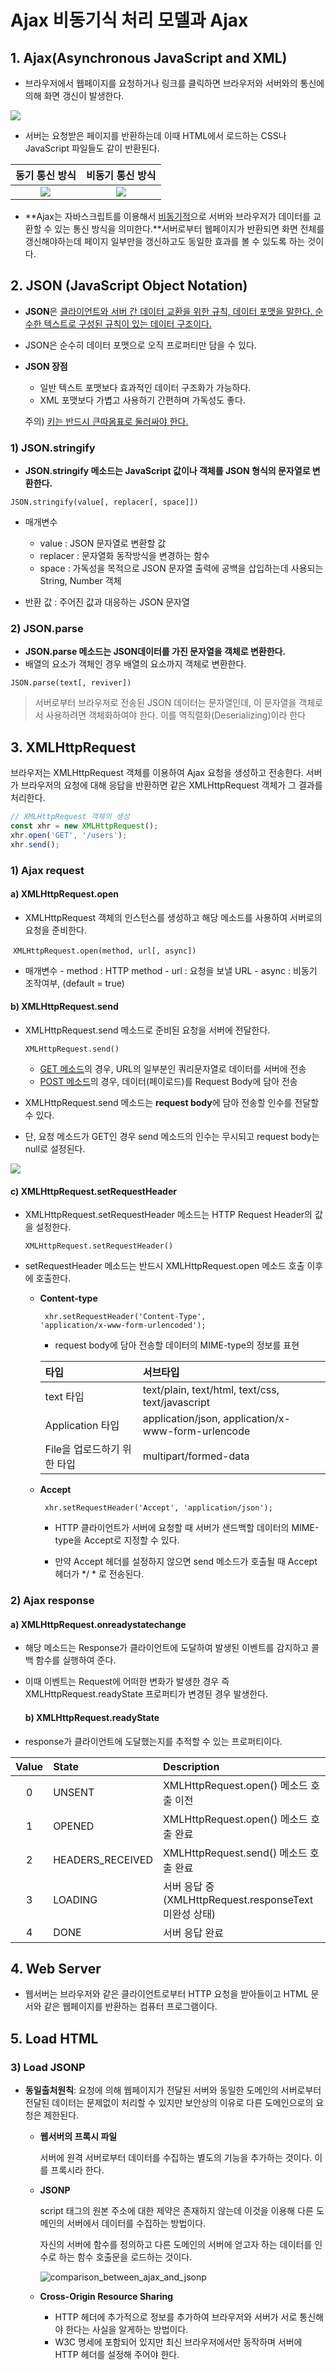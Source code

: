# Ajax 비동기식 처리 모델과 Ajax



## 1. Ajax(Asynchronous JavaScript and XML)

- 브라우저에서 웹페이지를 요청하거나 링크를 클릭하면 브라우저와 서버와의 통신에 의해 화면 갱신이 발생한다.

![](https://poiemaweb.com/img/req_res.png)

- 서버는 요청받은 페이지를 반환하는데 이때 HTML에서 로드하는 CSS나 JavaScript 파일들도 같이 반환된다.



|                        동기 통신 방식                        |                     비동기 통신 방식                      |
| :----------------------------------------------------------: | :-------------------------------------------------------: |
| ![](https://poiemaweb.com/img/traditional-webpage-lifecycle.png) | ![](https://poiemaweb.com/img/ajax-webpage-lifecycle.png) |

- **Ajax는 자바스크립트를 이용해서 <u>비동기적</u>으로 서버와 브라우저가 데이터를 교환할 수 있는 통신 방식을 의미한다.**서버로부터 웹페이지가 반환되면 화면 전체를 갱신해야하는데 페이지 일부만을 갱신하고도 동일한 효과를 볼 수 있도록 하는 것이다.




## 2. JSON (JavaScript Object Notation)

- **JSON**은 <u>클라이언트와 서버 간 데이터 교환을 위한 규칙, 데이터 포맷을 말한다. 순수한 텍스트로 구성된 규칙이 있는 데이터 구조이다.</u>

- JSON은 순수히 데이터 포맷으로 오직 프로퍼티만 담을 수 있다.

- **JSON 장점**

  - 일반 텍스트 포맷보다 효과적인 데이터 구조화가 가능하다.
  - XML 포맷보다 가볍고 사용하기 간편하며 가독성도 좋다.

  주의)  <u>키는 반드시 큰따옴표로 둘러싸야 한다.</u>



### 1) JSON.stringify

- **JSON.stringify 메소드는 JavaScript 값이나 객체를 JSON 형식의 문자열로 변환한다.**

<code>JSON.stringify(value[, replacer[, space]])</code>

- 매개변수
  - value : JSON 문자열로 변환할 값
  - replacer : 문자열화 동작방식을 변경하는 함수
  - space : 가독성을 목적으로 JSON 문자열 출력에 공백을 삽입하는데 사용되는 String, Number 객체

- 반환 값 : 주어진 값과 대응하는 JSON 문자열



### 2) JSON.parse

- **JSON.parse 메소드는  JSON데이터를 가진 문자열을 객체로 변환한다.**
- 배열의 요소가 객체인 경우 배열의 요소까지 객체로 변환한다.

<code>JSON.parse(text[, reviver])</code>

> 서버로부터 브라우저로 전송된 JSON 데이터는 문자열인데, 이 문자열을 객체로서 사용하려면 객체화하여야 한다. 이를 역직렬화(Deserializing)이라 한다



## 3. XMLHttpRequest

브라우저는 XMLHttpRequest 객체를 이용하여 Ajax 요청을 생성하고 전송한다. 서버가 브라우저의 요청에 대해 응답을 반환하면 같은 XMLHttpRequest 객체가 그 결과를 처리한다.

```javascript
// XMLHttpRequest 객체의 생성
const xhr = new XMLHttpRequest();
xhr.open('GET', '/users');
xhr.send();
```



### 1) Ajax request

#### 	a) XMLHttpRequest.open

- XMLHttpRequest 객체의 인스턴스를 생성하고 해당 메소드를 사용하여 서버로의 요청을 준비한다.

​		<code>XMLHttpRequest.open(method, url[, async])</code>

  - 매개변수
    		- method : HTTP method
    		- url : 요청을 보낼 URL
    		- async : 비동기 조작여부, (default = true)



#### 	b) XMLHttpRequest.send

- XMLHttpRequest.send 메소드로 준비된 요청을 서버에 전달한다.

  <code>XMLHttpRequest.send()</code>

  - <u>GET 메소드</u>의 경우, URL의 일부분인 쿼리문자열로 데이터를 서버에 전송
  - <u>POST 메소드</u>의 경우, 데이터(페이로드)를 Request Body에 담아 전송

- XMLHttpRequest.send 메소드는 **request body**에 담아 전송할 인수를 전달할 수 있다. 

- 단, 요청 메소드가 GET인 경우 send 메소드의 인수는 무시되고 request body는 null로 설정된다.

![](https://poiemaweb.com/img/HTTP_request+response_message.gif)



#### 	c) XMLHttpRequest.setRequestHeader

- XMLHttpRequest.setRequestHeader 메소드는 HTTP Request Header의 값을 설정한다.

  <code>XMLHttpRequest.setRequestHeader()</code>

- setRequestHeader 메소드는 반드시 XMLHttpRequest.open 메소드 호출 이후에 호출한다.

  - **Content-type**

    <code> xhr.setRequestHeader('Content-Type', 'application/x-www-form-urlencoded'); </code>

    - request body에 담아 전송할 데이터의 MIME-type의 정보를 표현

    | 타입                        | 서브타입                                           |
    | :-------------------------- | :------------------------------------------------- |
    | text 타입                   | text/plain, text/html, text/css, text/javascript   |
    | Application 타입            | application/json, application/x-www-form-urlencode |
    | File을 업로드하기 위한 타입 | multipart/formed-data                              |

  - **Accept**

    <code> xhr.setRequestHeader('Accept', 'application/json'); </code>

    - HTTP 클라이언트가 서버에 요청할 때 서버가 샌드백할 데이터의 MIME-type을 Accept로 지정할 수 있다.

    - 만약 Accept 헤더를 설정하지 않으면 send 메소드가 호출될 때 Accept 헤더가 */ * 로 전송된다.

### 2)  Ajax response

#### 	a)  XMLHttpRequest.onreadystatechange

- 해당 메소드는 Response가 클라이언트에 도달하여 발생된 이벤트를 감지하고 콜백 함수를 실행하여 준다.

- 이때 이벤트는 Request에 어떠한 변화가 발생한 경우 즉  XMLHttpRequest.readyState 프로퍼티가 변경된 경우 발생한다.

  

  #### b)  XMLHttpRequest.readyState

- response가 클라이언트에 도달했는지를 추적할 수 있는 프로퍼티이다.

| Value | State            | Description                                           |
| :---: | :--------------- | :---------------------------------------------------- |
|   0   | UNSENT           | XMLHttpRequest.open() 메소드 호출 이전                |
|   1   | OPENED           | XMLHttpRequest.open() 메소드 호출 완료                |
|   2   | HEADERS_RECEIVED | XMLHttpRequest.send() 메소드 호출 완료                |
|   3   | LOADING          | 서버 응답 중(XMLHttpRequest.responseText 미완성 상태) |
|   4   | DONE             | 서버 응답 완료                                        |



## 4. Web Server

- 웹서버는 브라우저와 같은 클라이언트로부터 HTTP 요청을 받아들이고 HTML 문서와 같은 웹페이지를 반환하는 컴퓨터 프로그램이다.



## 5. Load HTML

### 3) Load JSONP

- **동일출처원칙**: 요청에 의해 웹페이지가 전달된 서버와 동일한 도메인의 서버로부터 전달된 데이터는 문제없이 처리할 수 있지만 보안상의 이유로 다른 도메인으로의 요청은 제한된다.

  - **웹서버의 프록시 파일**

    서버에 원격 서버로부터 데이터를 수집하는 별도의 기능을 추가하는 것이다. 이를 프록시라 한다.

  - **JSONP**

    script 태그의 원본 주소에 대한 제약은 존재하지 않는데 이것을 이용해 다른 도메인의 서버에서 데이터를 수집하는 방법이다.

    자신의 서버에 함수를 정의하고 다른 도메인의 서버에 얻고자 하는 데이터를 인수로 하는 함수 호출문을 로드하는 것이다.

    ![comparison_between_ajax_and_jsonp](https://poiemaweb.com/img/comparison_between_ajax_and_jsonp.png)

  - **Cross-Origin Resource Sharing**

    - HTTP 헤더에 추가적으로 정보를 추가하여 브라우저와 서버가 서로 통신해야 한다는 사실을 알게하는 방법이다.
    - W3C 명세에 포함되어 있지만 최신 브라우저에서만 동작하며 서버에 HTTP 헤더를 설정해 주어야 한다.